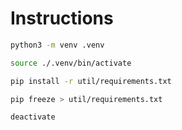# Instructions

```bash
python3 -m venv .venv

source ./.venv/bin/activate

pip install -r util/requirements.txt

pip freeze > util/requirements.txt

deactivate
```